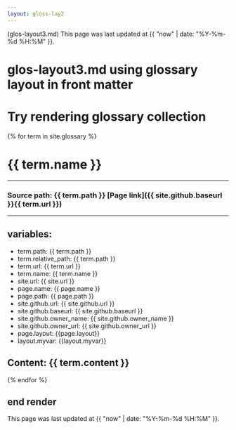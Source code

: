 ```yaml
---
layout: gloss-lay2
---
```

(glos-layout3.md) This page was last updated at {{ "now" | date: "%Y-%m-%d %H:%M" }}.

# glos-layout3.md using glossary layout in front matter
# Try rendering glossary collection
{% for term in site.glossary %}
# {{ term.name }}

---
### Source path: {{ term.path }} [Page link]({{ site.github.baseurl }}{{ term.url }})
---

## variables:
  - term.path: {{ term.path }}
  - term.relative_path: {{ term.path }}
  - term.url: {{ term.url }}
  - term.name: {{ term.name }}
  - site.url: {{ site.url }}
  - page.name: {{ page.name }}
  - page.path: {{ page.path }}
  - site.github.url: {{ site.github.url }}
  - site.github.baseurl: {{ site.github.baseurl }}
  - site.github.owner_name: {{ site.github.owner_name }}
  - site.github.owner_url: {{ site.github.owner_url }}
  - page.layout: {{page.layout}}
  - layout.myvar: {{layout.myvar}}

Content:
{{ term.content }}
---
{% endfor %}

## end render

This page was last updated at {{ "now" | date: "%Y-%m-%d %H:%M" }}.
